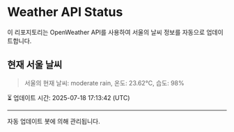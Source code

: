 
# Weather API Status

이 리포지토리는 OpenWeather API를 사용하여 서울의 날씨 정보를 자동으로 업데이트합니다.

## 현재 서울 날씨
> 서울의 현재 날씨: moderate rain, 온도: 23.62°C, 습도: 98%

⏳ 업데이트 시간: 2025-07-18 17:13:42 (UTC)

---
자동 업데이트 봇에 의해 관리됩니다.

